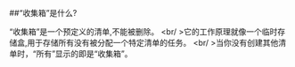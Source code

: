 ##“收集箱”是什么?

“收集箱”是一个预定义的清单,不能被删除。
<br/ >它的工作原理就像一个临时存储盒,用于存储所有没有被分配一个特定清单的任务。
<br/ >当你没有创建其他清单时，“所有”显示的即是“收集箱”。
